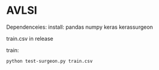 # AVLSI

Dependenceies:
install: 
pandas
numpy
keras
kerassurgeon

train.csv in release

train:
```
python test-surgeon.py train.csv
```
